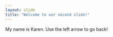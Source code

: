 ```yaml
---
layout: slide
title: "Welcome to our second slide!"
---
```

My name is Karen.
Use the left arrow to go back!
